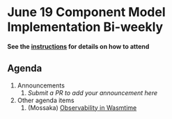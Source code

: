 # June 19 Component Model Implementation Bi-weekly

**See the [instructions](../README.md) for details on how to attend**

## Agenda
1. Announcements
    1. _Submit a PR to add your announcement here_
1. Other agenda items
    1. (Mossaka) [Observability in Wasmtime](https://docs.google.com/document/d/1CktCADCLG3Ofo7SuNqbRCbdGlW6CJoYMpbY5gxtmwas/edit?usp=sharing)